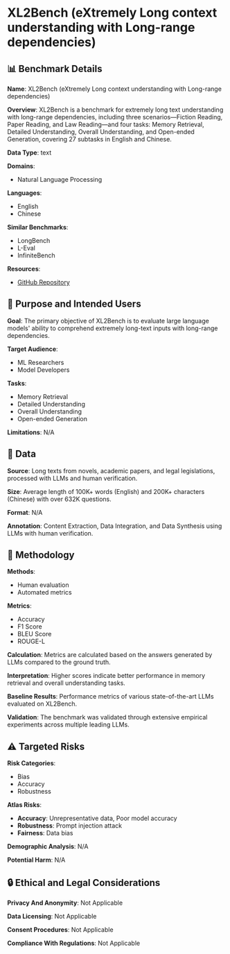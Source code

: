 # XL2Bench (eXtremely Long context understanding with Long-range dependencies)

## 📊 Benchmark Details

**Name**: XL2Bench (eXtremely Long context understanding with Long-range dependencies)

**Overview**: XL2Bench is a benchmark for extremely long text understanding with long-range dependencies, including three scenarios—Fiction Reading, Paper Reading, and Law Reading—and four tasks: Memory Retrieval, Detailed Understanding, Overall Understanding, and Open-ended Generation, covering 27 subtasks in English and Chinese.

**Data Type**: text

**Domains**:
- Natural Language Processing

**Languages**:
- English
- Chinese

**Similar Benchmarks**:
- LongBench
- L-Eval
- InfiniteBench

**Resources**:
- [GitHub Repository](https://github.com/nuaa-nlp/XL2Bench)

## 🎯 Purpose and Intended Users

**Goal**: The primary objective of XL2Bench is to evaluate large language models' ability to comprehend extremely long-text inputs with long-range dependencies.

**Target Audience**:
- ML Researchers
- Model Developers

**Tasks**:
- Memory Retrieval
- Detailed Understanding
- Overall Understanding
- Open-ended Generation

**Limitations**: N/A

## 💾 Data

**Source**: Long texts from novels, academic papers, and legal legislations, processed with LLMs and human verification.

**Size**: Average length of 100K+ words (English) and 200K+ characters (Chinese) with over 632K questions.

**Format**: N/A

**Annotation**: Content Extraction, Data Integration, and Data Synthesis using LLMs with human verification.

## 🔬 Methodology

**Methods**:
- Human evaluation
- Automated metrics

**Metrics**:
- Accuracy
- F1 Score
- BLEU Score
- ROUGE-L

**Calculation**: Metrics are calculated based on the answers generated by LLMs compared to the ground truth.

**Interpretation**: Higher scores indicate better performance in memory retrieval and overall understanding tasks.

**Baseline Results**: Performance metrics of various state-of-the-art LLMs evaluated on XL2Bench.

**Validation**: The benchmark was validated through extensive empirical experiments across multiple leading LLMs.

## ⚠️ Targeted Risks

**Risk Categories**:
- Bias
- Accuracy
- Robustness

**Atlas Risks**:
- **Accuracy**: Unrepresentative data, Poor model accuracy
- **Robustness**: Prompt injection attack
- **Fairness**: Data bias

**Demographic Analysis**: N/A

**Potential Harm**: N/A

## 🔒 Ethical and Legal Considerations

**Privacy And Anonymity**: Not Applicable

**Data Licensing**: Not Applicable

**Consent Procedures**: Not Applicable

**Compliance With Regulations**: Not Applicable
